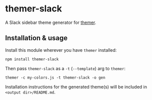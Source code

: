 # themer-slack

A Slack sidebar theme generator for [themer](https://github.com/mjswensen/themer).

## Installation & usage

Install this module wherever you have `themer` installed:

    npm install themer-slack

Then pass `themer-slack` as a `-t` (`--template`) arg to `themer`:

    themer -c my-colors.js -t themer-slack -o gen

Installation instructions for the generated theme(s) will be included in `<output dir>/README.md`.

